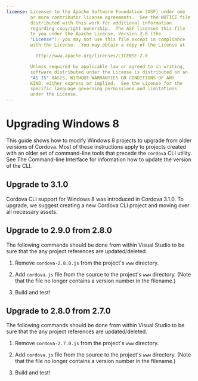 ```yaml
---
license: Licensed to the Apache Software Foundation (ASF) under one
         or more contributor license agreements.  See the NOTICE file
         distributed with this work for additional information
         regarding copyright ownership.  The ASF licenses this file
         to you under the Apache License, Version 2.0 (the
         "License"); you may not use this file except in compliance
         with the License.  You may obtain a copy of the License at

           http://www.apache.org/licenses/LICENSE-2.0

         Unless required by applicable law or agreed to in writing,
         software distributed under the License is distributed on an
         "AS IS" BASIS, WITHOUT WARRANTIES OR CONDITIONS OF ANY
         KIND, either express or implied.  See the License for the
         specific language governing permissions and limitations
         under the License.
---
```


# Upgrading Windows 8

This guide shows how to modify Windows 8 projects to upgrade from older versions of Cordova.
Most of these instructions apply to projects created with an older set
of command-line tools that precede the `cordova` CLI utility. See The Command-line Interface for information how to update the
version of the CLI.

## Upgrade to 3.1.0

Cordova CLI support for Windows 8 was introduced in Cordova 3.1.0. To upgrade, we suggest creating a new Cordova CLI project and moving over all necessary assets.  

## Upgrade to 2.9.0 from 2.8.0

The following commands should be done from within Visual Studio to be sure that the any project references are updated/deleted.

1. Remove `cordova-2.8.0.js` from the project's `www` directory.

2. Add `cordova.js` file from the source to the project's `www` directory. (Note that the file no longer contains a version number in the filename.)

3. Build and test!

## Upgrade to 2.8.0 from 2.7.0

The following commands should be done from within Visual Studio to be sure that the any project references are updated/deleted.

1. Remove `cordova-2.7.0.js` from the project's `www` directory. 

2. Add `cordova.js` file from the source to the project's `www` directory. (Note that the file no longer contains a version number in the filename.)

3. Build and test!
